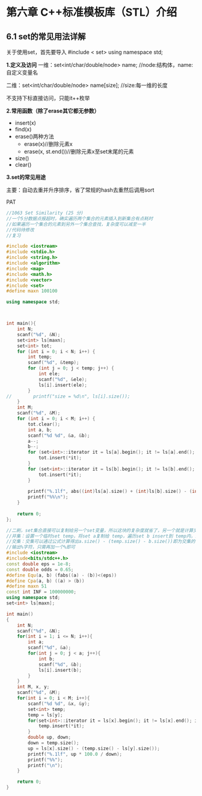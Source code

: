 # 第六章 C++标准模板库（STL）介绍
## 6.1 set的常见用法详解
关于使用set，首先要导入 #include < set>
using namespace std;

**1.定义及访问**
一维：set<int/char/double/node> name; //node:结构体，name:自定义变量名

二维：set<int/char/double/node> name[size]; //size:每一维的长度

不支持下标直接访问，只能it++枚举

**2.常用函数（除了erase其它都无参数）**
- insert(x)
- find(x)
- erase()两种方法
  - erase(x)//删除元素x
  - erase(x, st.end())//删除元素x至set末尾的元素
- size()
- clear()

**3.set的常见用途**

主要：自动去重并升序排序，省了常规的hash去重然后调用sort


PAT
```C++
//1063 Set Similarity (25 分)
//一个5分数据点报超时，确实遍历两个集合的元素插入到新集合有点耗时
//如果遍历一个集合的元素到另外一个集合查找，复杂度可以减至一半
//代码待修改
//复习

#include <iostream>
#include <stdio.h>
#include <string.h>
#include <algorithm>
#include <map>
#include <math.h>
#include <vector>
#include <set>
#define maxn 100100

using namespace std;



int main(){
    int N;
    scanf("%d", &N);
    set<int> ls[maxn];
    set<int> tot;
    for (int i = 0; i < N; i++) {
        int temp;
        scanf("%d", &temp);
        for (int j = 0; j < temp; j++) {
            int ele;
            scanf("%d", &ele);
            ls[i].insert(ele);
        }
//        printf("size = %d\n", ls[i].size());
    }
    int M;
    scanf("%d", &M);
    for (int i = 0; i < M; i++) {
        tot.clear();
        int a, b;
        scanf("%d %d", &a, &b);
        a--;
        b--;
        for (set<int>::iterator it = ls[a].begin(); it != ls[a].end(); it++) {
            tot.insert(*it);
        }
        for (set<int>::iterator it = ls[b].begin(); it != ls[b].end(); it++) {
            tot.insert(*it);
        }
        
        printf("%.1lf", abs((int)ls[a].size() + (int)ls[b].size() - (int)tot.size()) * 1.0 * 100.0 / tot.size() * 1.0);
        printf("%%\n");
    }
    
    return 0;
};

//二刷，set集合直接可以复制给另一个set变量，所以这块的复杂度就省了，另一个就是计算交集和并集了
//并集：设置一个临时set temp，将set a复制给 temp，遍历set b insert到 temp内，最后temp的长度即a、b的并集
//交集：交集可以通过公式计算得出a.size() - (temp.size() - b.size())即为交集的个数
//输出%字符，只需再加一个%即可
#include <iostream>
#include<bits/stdc++.h>
const double eps = 1e-8;
const double odds = 0.65;
#define Equ(a, b) (fabs((a) - (b))<(eps))
#define Cpa(a, b) ((a) > (b))
#define maxn 51
const int INF = 100000000;
using namespace std;
set<int> ls[maxn];

int main()
{
    int N;
    scanf("%d", &N);
    for(int i = 1; i <= N; i++){
        int a;
        scanf("%d", &a);
        for(int j = 0; j < a; j++){
            int b;
            scanf("%d", &b);
            ls[i].insert(b);
        }
    }
    int M, x, y;
    scanf("%d", &M);
    for(int i = 0; i < M; i++){
        scanf("%d %d", &x, &y);
        set<int> temp;
        temp = ls[y];
        for(set<int>::iterator it = ls[x].begin(); it != ls[x].end(); it++){
            temp.insert(*it);
        }
        double up, down;
        down = temp.size();
        up = ls[x].size() - (temp.size() - ls[y].size());
        printf("%.1lf", up * 100.0 / down);
        printf("%%");
        printf("\n");
    }

    return 0;
}

```

